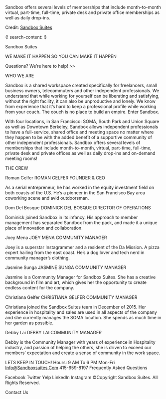 
Sandbox offers several levels of memberships that include month-to-month virtual, part-time, full-time, private desk and private office memberships as well as daily drop-ins. 

Credit: [Sandbox Suites](http://www.sandboxsuites.com/)


{! search-content: !}


Sandbox Suites
  
WE MAKE IT HAPPEN SO YOU CAN MAKE IT HAPPEN

Questions? We’re here to help! >>


WHO WE ARE

Sandbox is a shared workspace created specifically for freelancers, small business owners, telecommuters and other independent professionals. We understand that while working for yourself can be liberating and satisfying, without the right facility, it can also be unproductive and lonely. We know from experience that it’s hard to keep a professional profile while working from your couch. The couch is no place to build an empire. Enter Sandbox.

With four locations, in San Francisco: SOMA, South Park and Union Square as well as Downtown Berkeley, Sandbox allows independent professionals to have a full-service, shared office and meeting space no matter where they happen to be with the added benefit of a supportive community of other independent professionals. Sandbox offers several levels of memberships that include month-to-month, virtual, part-time, full-time, private desk and private offices as well as daily drop-ins and on-demand meeting rooms!



THE CREW

Roman Gelfer
ROMAN GELFER FOUNDER & CEO

As a serial entrepreneur, he has worked in the equity investment field on both coasts of the U.S. He’s a pioneer in the San Francisco Bay area coworking scene and avid outdoorsman.


Dom Del Bosque
DOMINICK DEL BOSQUE DIRECTOR OF OPERATIONS

Dominick joined Sandbox in its infancy. His approach to member management has separated Sandbox from the pack, and made it a unique place of innovation and collaboration.


Joey Mena
JOEY MENA COMMUNITY MANAGER

Joey is a superstar Instagrammer and a resident of the Da Mission. A pizza expert hailing from the east coast. He’s a dog lover and tech nerd in community manager’s clothing.


Jasmine Sunga
JASMINE SUNGA COMMUNITY MANAGER

Jasmine is a Community Manager for Sandbox Suites. She has a creative background in film and art, which gives her the opportunity to create endless content for the company.


Christiana Gelfer
CHRISTIANA GELFER COMMUNITY MANAGER

Christiana joined the Sandbox Suites team in December of 2015. Her experience in hospitality and sales are used in all aspects of the company and she currently manages the SOMA location. She spends as much time in her garden as possible.


Debby Lai
DEBBY LAI COMMUNITY MANAGER

Debby is the Community Manager with years of experience in Hospitality industry, and passion of helping the others, she is driven to exceed our members’ expectation and create a sense of community in the work space.



LETS KEEP IN TOUCH!
Hours: 9 AM To 6 PM Mon-Fri
Info@Sandboxsuites.Com
415-659-8197
Frequently Asked Questions

Facebook  Twitter  Yelp  LinkedIn  Instagram
©Copyright Sandbox Suites. All Rights Reserved.

Contact Us

